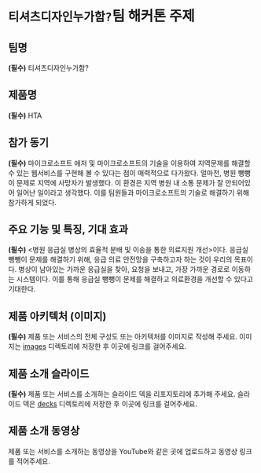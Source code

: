 # `티셔츠디자인누가함?`팀 해커톤 주제

## 팀명

**(필수)** 티셔츠디자인누가함?

## 제품명

**(필수)**  HTA

## 참가 동기

**(필수)** 마이크로소프트 애저 및 마이크로소프트의 기술을 이용하여 지역문제를 해결할 수 있는 웹서비스를 구현해 볼 수 있다는 점이 매력적으로 다가왔다. 얼마전, 병원 뺑뺑이 문제로 지역에 사망자가 발생했다. 이 환경은 지역 병원 내 소통 문제가 잘 안되어있어 일어난 일이라고 생각했다. 이를 팀원들과 마이크로소프트의 기술로 해결하기 위해 참가하게 되었다.

## 주요 기능 및 특징, 기대 효과

**(필수)** <병원 응급실 병상의 효율적 분배 및 이송을 통한 의료지원 개선>이다. 응급실 뺑뺑이 문제를 해결하기 위해, 응급 의료 안전망을 구축하고자 하는 것이 우리의 목표이다. 병상이 남아있는 가까운 응급실을 찾아, 요청을 보내고, 가장 가까운 경로로 이동하는 시스템이다. 이를 통해 응급실 뺑뺑이 문제를 해결하고 의료환경을 개선할 수 있다고 기대한다.

## 제품 아키텍처 (이미지)

**(필수)** 제품 또는 서비스의 전체 구성도 또는 아키텍처를 이미지로 작성해 주세요. 이미지는 [images](./images) 디렉토리에 저장한 후 이곳에 링크를 걸어주세요.

## 제품 소개 슬라이드

**(필수)** 제품 또는 서비스를 소개하는 슬라이드 덱을 리포지토리에 추가해 주세요. 슬라이드 덱은 [decks](./decks) 디렉토리에 저장한 후 이곳에 링크를 걸어주세요.

## 제품 소개 동영상

제품 또는 서비스를 소개하는 동영상을 YouTube와 같은 곳에 업로드하고 동영상 링크를 적어주세요.
